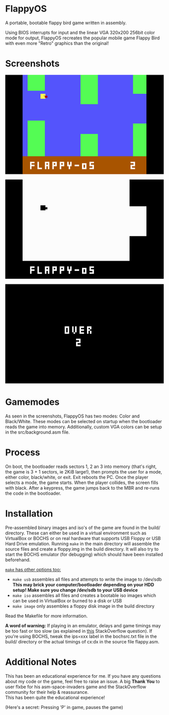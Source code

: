 # FlappyOS
A portable, bootable flappy bird game written in assembly.

Using BIOS interrupts for input and the linear VGA 320x200 256bit color mode for output, FlappyOS recreates the popular mobile game Flappy Bird with even more "Retro" graphics than the original! 

# Screenshots

![Color Screenshot](/screenshots/flappyOS_gameplay1.bmp?raw=true "Color Gameplay")


![Black White Screenshot](/screenshots/flappyOS_bw.bmp?raw=true "Black/White")


![Over Screenshot](/screenshots/flappyOS_over.bmp?raw=true "VGA Text over screen")

# Gamemodes
As seen in the screenshots, FlappyOS has two modes: Color and Black/White. These modes can be selected on startup when the bootloader reads the game into memory. Additionally, custom VGA colors can be setup in the src/background.asm file. 

# Process
On boot, the bootloader reads sectors 1, 2 an 3 into memory (that's right, the game is 3 + 1 sectors, ie 2KiB large!), then prompts the user for a mode, either color, black/white, or exit. Exit reboots the PC. Once the player selects a mode, the game starts. When the player collides, the screen fills with black. After a keypress, the game jumps back to the MBR and re-runs the code in the bootloader.

# Installation
Pre-assembled binary images and iso's of the game are found in the build/ directory. These can either be used in a virtual environment such as VirtualBox or BOCHS or on real hardware that supports USB Floppy or USB Hard Drive emulation. Running `make` in the main directory will assemble the source files and create a floppy.img in the build directory. It will also try to start the BOCHS emulator (for debugging) which should have been installed beforehand. 

<u>`make` has other options too:</u><br>
  - `make usb` assembles all files and attempts to write the image to /dev/sdb <b>This may brick your computer/bootloader depending on your HDD setup! Make sure you change /dev/sdb to your USB device</b><br>
  - `make iso` assembles all files and creates a bootable iso images which can be used in VirtualBox or burned to a disk or USB<br>
  - `make image` only assembles a floppy disk image in the build directory<br>
  
Read the Makefile for more information.

<b>A word of warning: </b> If playing in an emulator, delays and game timings may be too fast or too slow (as explained in <a href="https://stackoverflow.com/questions/45845736/emulated-environments-hardware-clock-ticking-a-lot-faster-than-18-2-times-per?noredirect=1#comment78657194_45845736">this</a> StackOverflow question). If you're using BOCHS, tweak the ips=xxx label in the bochsrc.txt file in the build/ directory or the actual timings of cx:dx in the source file flappy.asm.

# Additional Notes
This has been an educational experience for me. If you have any questions about my code or the game, feel free to raise an issue.
A big <b>Thank You</b> to user flxbe for his asm-space-invaders game and the StackOverflow community for their help & reassurance.  
This has been quite the educational experience!

(Here's a secret: Pressing 'P' in game, pauses the game)
